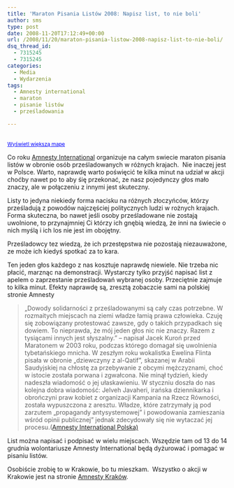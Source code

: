 ```yaml
---
title: 'Maraton Pisania Listów 2008: Napisz list, to nie boli'
author: sms
type: post
date: 2008-11-20T17:12:49+00:00
url: /2008/11/20/maraton-pisania-listow-2008-napisz-list-to-nie-boli/
dsq_thread_id:
  - 7315245
  - 7315245
categories:
  - Media
  - Wydarzenia
tags:
  - Amnesty international
  - maraton
  - pisanie listów
  - prześladowania

---
```

<p style="text-align: center;">
  <p>
    <br /><small><a href="http://maps.google.pl/maps/ms?hl=pl&gl=pl&ie=UTF8&oe=UTF8&msa=0&msid=108898420347269148090.00045b850c0918bdf79f9&ll=52.146973,20.588379&spn=4.720013,9.338379&z=6&source=embed" style="color:#0000FF;text-align:left">Wyświetl większą mapę</a></small>
  </p>
  
  <p>
    Co roku <a href="http://amnesty.org.pl" target="_blank">Amnesty International</a> organizuje na całym swiecie maraton pisania listów w obronie osób prześladowanych w różnych krajach.  Nie inaczej jest w Polsce. Warto, naprawdę warto poświęcić te kilka minut na udział w akcji choćby nawet po to aby śię przekonać, ze nasz pojedynczy głos mało znaczy, ale w połączeniu z innymi jest skuteczny.<br /> <!--more-->
  </p>
  
  <p style="text-align: left;">
    Listy to jedyna niekiedy forma nacisku na różnych złoczyńców, którzy prześladują z powodów najczęściej politycznych ludzi w rożnych krajach. Forma skuteczna, bo nawet jeśli osoby prześladowane nie zostają uwolnione, to przynajmniej Ci którzy ich gnębią wiedzą, że inni na świecie o nich myślą i ich los nie jest im obojętny.
  </p>
  
  <p style="text-align: left;">
    Prześladowcy tez wiedzą, że ich przestępstwa nie pozostają niezauważone, ze może ich kiedyś spotkać za to kara.
  </p>
  
  <p style="text-align: left;">
    Ten jeden głos każdego z nas kosztuje naprawdę niewiele. Nie trzeba nic płacić, marznąc na demonstracji. Wystarczy tylko przyjść napisać list z apelem o zaprzestanie prześladowań wybranej osoby. Przeciętnie zajmuje to kilka minut. Efekty naprawdę są, zresztą zobaczcie sami na polskiej stronie Amnesty
  </p>
  
  <blockquote style="text-align: center;">
    <p style="text-align: left;">
      „Dowody solidarności z prześladowanymi są cały czas potrzebne. W rozmaitych miejscach na ziemi władze łamią prawa człowieka. Czuję się zobowiązany protestować zawsze, gdy o takich przypadkach się dowiem. To nieprawda, że mój jeden głos nic nie znaczy. Razem z tysiącami innych jest słyszalny.” – napisał Jacek Kuroń przed Maratonem w 2003 roku, podczas którego domagał się uwolnienia tybetańskiego mnicha. W zeszłym roku wokalistka Ewelina Flinta pisała w obronie „dziewczyny z al-Qatif”, skazanej w Arabii Saudyjskiej na chłostę za przebywanie z obcymi mężczyznami, choć w istocie została porwana i zgwałcona. Nie minął tydzień, kiedy nadeszła wiadomość o jej ułaskawieniu. W styczniu doszła do nas kolejna dobra wiadomość: Jelveh Javaheri, irańska dziennikarka i obrończyni praw kobiet z organizacji Kampania na Rzecz Równości, została wypuszczona z aresztu. Władze, które zatrzymały ją pod zarzutem „propagandy antysystemowej” i powodowania zamieszania wśród opinii publicznej” jednak zdecydowały się nie wytaczać jej procesu.(<a href="http://amnesty.org.pl/badz-aktywny/kampanie/13-14-grudnia-maraton-pisania-listow-po-raz-dziewiaty.html" target="_blank">Amnesty International Polska)</a>
    </p>
  </blockquote>
  
  <p style="text-align: left;">
    List można napisać i podpisać w wielu miejscach. Wszędzie tam od 13 do 14 grudnia wolontariusze Amnesty International będą dyżurować i pomagać w pisaniu listów.
  </p>
  
  <p style="text-align: left;">
    Osobiście zrobię to w Krakowie, bo tu mieszkam.  Wszystko o akcji w Krakowie jest na stronie <a href="http://www.prawaczlowiekakrakow.pl/" target="_blank">Amnesty Kraków</a>.
  </p>